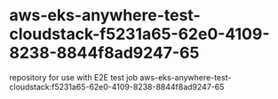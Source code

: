 # aws-eks-anywhere-test-cloudstack-f5231a65-62e0-4109-8238-8844f8ad9247-65
repository for use with E2E test job aws-eks-anywhere-test-cloudstack:f5231a65-62e0-4109-8238-8844f8ad9247-65
